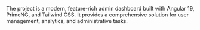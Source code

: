 The project is a modern, feature-rich admin dashboard built with Angular 19, PrimeNG, and Tailwind CSS. It provides a comprehensive solution for user management, analytics, and administrative tasks.
